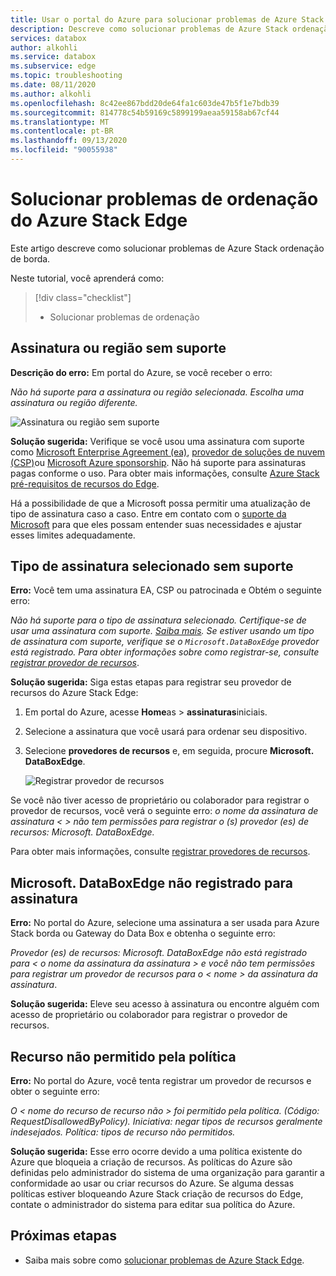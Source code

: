 ```yaml
---
title: Usar o portal do Azure para solucionar problemas de Azure Stack ordenação de borda | Microsoft Docs
description: Descreve como solucionar problemas de Azure Stack ordenação de borda.
services: databox
author: alkohli
ms.service: databox
ms.subservice: edge
ms.topic: troubleshooting
ms.date: 08/11/2020
ms.author: alkohli
ms.openlocfilehash: 8c42ee867bdd20de64fa1c603de47b5f1e7bdb39
ms.sourcegitcommit: 814778c54b59169c5899199aeaa59158ab67cf44
ms.translationtype: MT
ms.contentlocale: pt-BR
ms.lasthandoff: 09/13/2020
ms.locfileid: "90055938"
---
```

# <a name="troubleshoot-your-azure-stack-edge-ordering-issues"></a>Solucionar problemas de ordenação do Azure Stack Edge

Este artigo descreve como solucionar problemas de Azure Stack ordenação de borda.

Neste tutorial, você aprenderá como:

> [!div class="checklist"]
>
> * Solucionar problemas de ordenação

## <a name="unsupported-subscription-or-region"></a>Assinatura ou região sem suporte

**Descrição do erro:** Em portal do Azure, se você receber o erro:

*Não há suporte para a assinatura ou região selecionada. Escolha uma assinatura ou região diferente.*

![Assinatura ou região sem suporte](media/azure-stack-edge-troubleshoot-ordering/azure-stack-edge-troubleshoot-ordering-01.png)

**Solução sugerida:**  Verifique se você usou uma assinatura com suporte como [Microsoft Enterprise Agreement (ea)](https://azure.microsoft.com/overview/sales-number/), [provedor de soluções de nuvem (CSP)](https://docs.microsoft.com/partner-center/azure-plan-lp)ou [Microsoft Azure sponsorship](https://azure.microsoft.com/offers/ms-azr-0036p/). Não há suporte para assinaturas pagas conforme o uso. Para obter mais informações, consulte [Azure Stack pré-requisitos de recursos do Edge](azure-stack-edge-deploy-prep.md#prerequisites).

Há a possibilidade de que a Microsoft possa permitir uma atualização de tipo de assinatura caso a caso. Entre em contato com o [suporte da Microsoft](https://azure.microsoft.com/support/options/) para que eles possam entender suas necessidades e ajustar esses limites adequadamente.

## <a name="selected-subscription-type-not-supported"></a>Tipo de assinatura selecionado sem suporte

**Erro:** Você tem uma assinatura EA, CSP ou patrocinada e Obtém o seguinte erro:

*Não há suporte para o tipo de assinatura selecionado. Certifique-se de usar uma assinatura com suporte. [Saiba mais](azure-stack-edge-deploy-prep.md#prerequisites). Se estiver usando um tipo de assinatura com suporte, verifique se o `Microsoft.DataBoxEdge` provedor está registrado. Para obter informações sobre como registrar-se, consulte [registrar provedor de recursos](azure-stack-edge-manage-access-power-connectivity-mode.md#register-resource-providers)*.

**Solução sugerida:** Siga estas etapas para registrar seu provedor de recursos do Azure Stack Edge:

1. Em portal do Azure, acesse **Home**as  >  **assinaturas**iniciais.

2. Selecione a assinatura que você usará para ordenar seu dispositivo.

3. Selecione **provedores de recursos** e, em seguida, procure **Microsoft. DataBoxEdge**.

    ![Registrar provedor de recursos](media/azure-stack-edge-troubleshoot-ordering/azure-stack-edge-troubleshoot-ordering-02.png)

Se você não tiver acesso de proprietário ou colaborador para registrar o provedor de recursos, você verá o seguinte erro: *o nome da assinatura de assinatura &lt; &gt; não tem permissões para registrar o (s) provedor (es) de recursos: Microsoft. DataBoxEdge.*

Para obter mais informações, consulte [registrar provedores de recursos](azure-stack-edge-manage-access-power-connectivity-mode.md#register-resource-providers).

## <a name="microsoftdataboxedge-not-registered-for-subscription"></a>Microsoft. DataBoxEdge não registrado para assinatura

**Erro:** No portal do Azure, selecione uma assinatura a ser usada para Azure Stack borda ou Gateway do Data Box e obtenha o seguinte erro:

*Provedor (es) de recursos: Microsoft. DataBoxEdge não está registrado para &lt; o nome da assinatura da assinatura &gt; e você não tem permissões para registrar um provedor de recursos para o &lt; nome &gt; da assinatura da assinatura*.

**Solução sugerida:** Eleve seu acesso à assinatura ou encontre alguém com acesso de proprietário ou colaborador para registrar o provedor de recursos.

## <a name="resource-disallowed-by-policy"></a>Recurso não permitido pela política

**Erro:** No portal do Azure, você tenta registrar um provedor de recursos e obter o seguinte erro:

*O &lt; nome do recurso de recurso não &gt; foi permitido pela política. (Código: RequestDisallowedByPolicy). Iniciativa: negar tipos de recursos geralmente indesejados. Política: tipos de recurso não permitidos.*

**Solução sugerida:** Esse erro ocorre devido a uma política existente do Azure que bloqueia a criação de recursos. As políticas do Azure são definidas pelo administrador do sistema de uma organização para garantir a conformidade ao usar ou criar recursos do Azure. Se alguma dessas políticas estiver bloqueando Azure Stack criação de recursos do Edge, contate o administrador do sistema para editar sua política do Azure.

## <a name="next-steps"></a>Próximas etapas

* Saiba mais sobre como [solucionar problemas de Azure Stack Edge](azure-stack-edge-troubleshoot.md).
